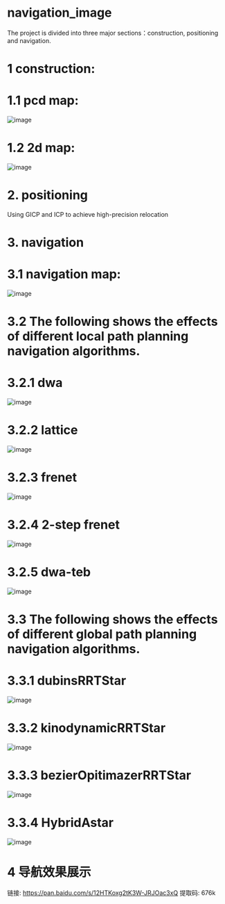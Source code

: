 # navigation_image

The project is divided into three major sections：construction, positioning and navigation.

# 1 construction:

# 1.1 pcd map:
![image](https://github.com/ybw-yang/navigation_image/blob/main/pcd_map.png)
# 1.2 2d map:
![image](https://github.com/ybw-yang/navigation_image/blob/main/raw_map.png)

# 2. positioning
Using GICP and ICP to achieve high-precision relocation

# 3. navigation
# 3.1 navigation map:
![image](https://github.com/ybw-yang/navigation_image/blob/main/navigation_map.png)

# 3.2 The following shows the effects of different local path planning navigation algorithms.
# 3.2.1 dwa
![image](https://github.com/ybw-yang/navigation_image/blob/main/dwa.png)

# 3.2.2 lattice
![image](https://github.com/ybw-yang/navigation_image/blob/main/lattice.png)

# 3.2.3 frenet
![image](https://github.com/ybw-yang/navigation_image/blob/main/frenet.png)

# 3.2.4 2-step frenet
![image](https://github.com/ybw-yang/navigation_image/blob/main/2step_frenet.png)

# 3.2.5 dwa-teb
![image](https://github.com/ybw-yang/navigation_image/blob/main/dwa-teb.png)

# 3.3 The following shows the effects of different global path planning navigation algorithms.

# 3.3.1 dubinsRRTStar
![image](https://github.com/ybw-yang/navigation_image/blob/main/dubinsRRTStar.png)

# 3.3.2 kinodynamicRRTStar
![image](https://github.com/ybw-yang/navigation_image/blob/main/kinodynamicRRTStar.png)

# 3.3.3 bezierOpitimazerRRTStar
![image](https://github.com/ybw-yang/navigation_image/blob/main/bezierOpitimazerRRTstar.png)

# 3.3.4 HybridAstar
![image](https://github.com/ybw-yang/navigation_image/blob/main/HybridAstar.png)

# 4 导航效果展示
链接: https://pan.baidu.com/s/12HTKoxg2tK3W-JRJOac3xQ 提取码: 676k

